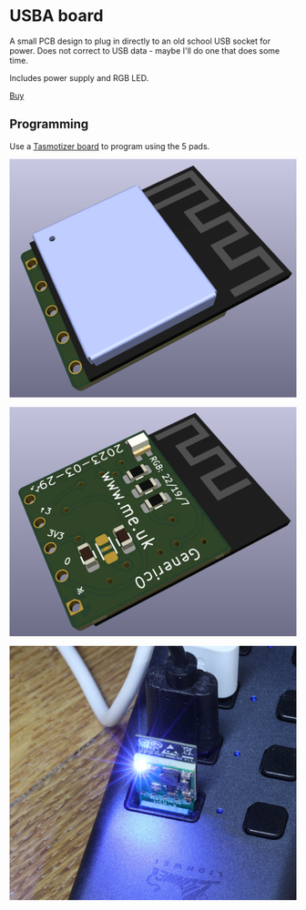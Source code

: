 # USBA board

A small PCB design to plug in directly to an old school USB socket for power. Does not correct to USB data - maybe I'll do one that does some time.

Includes power supply and RGB LED.

[Buy](https://www.aa.net.uk/etc/circuit-boards/)

## Programming

Use a [Tasmotizer board](https://github.com/revk/Tasmotizer-PCB) to program using the 5 pads.

![Front](Front.png)

![Back](Back.png)

![Example](Example.png)
